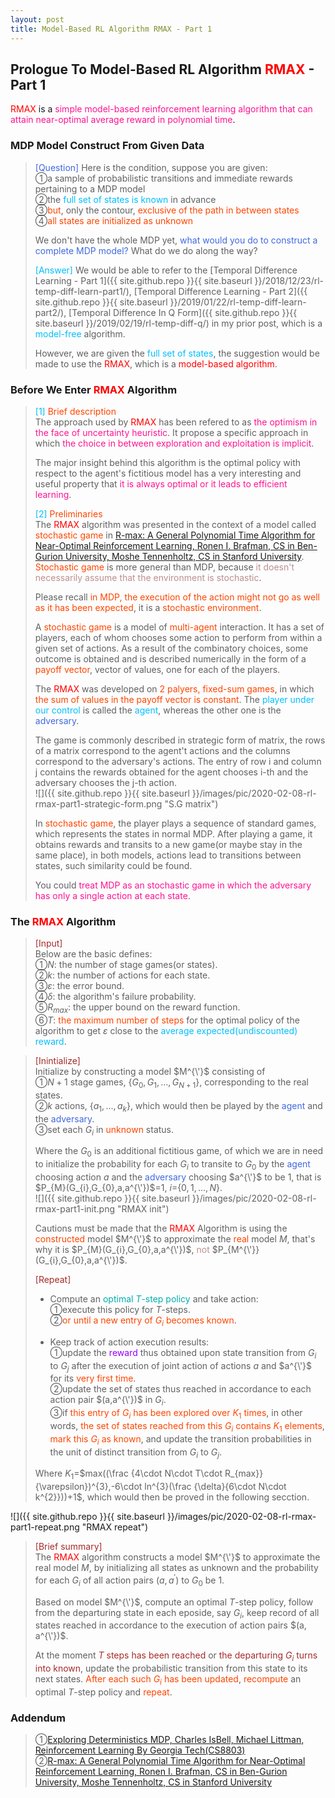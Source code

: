 ```yaml
---
layout: post
title: Model-Based RL Algorithm RMAX - Part 1
---
```


## Prologue To Model-Based RL Algorithm <font color="Red">RMAX</font> - Part 1
<p class="message">
<font color="Red">RMAX</font> is a <font color="DeepPink">simple model-based reinforcement learning algorithm that can attain near-optimal average reward in polynomial time</font>.  
</p>

### MDP Model Construct From Given Data
><font color="RoyalBlue">[Question]</font>
>Here is the condition, suppose you are given:  
>&#10112;a sample of probabilistic transitions and immediate rewards pertaining to a MDP model  
>&#10113;the <font color="DeepSkyBlue">full set of states is known</font> in advance   
>&#10114;<font color="OrangeRed">but</font>, only the contour, <font color="OrangeRed">exclusive of the path in between states</font>  
>&#10115;<font color="OrangeRed">all states are initialized as unknown</font>  
>
>We don't have the whole MDP yet, <font color="RoyalBlue">what would you do to construct a complete MDP model?</font>  What do we do along the way?  
>
><font color="DeepSkyBlue">[Answer]</font>
>We would be able to refer to the [Temporal Difference Learning - Part 1]({{ site.github.repo }}{{ site.baseurl }}/2018/12/23/rl-temp-diff-learn-part1/), [Temporal Difference Learning - Part 2]({{ site.github.repo }}{{ site.baseurl }}/2019/01/22/rl-temp-diff-learn-part2/), [Temporal Difference In Q Form]({{ site.github.repo }}{{ site.baseurl }}/2019/02/19/rl-temp-diff-q/) in my prior post, which is a <font color="DeepSkyBlue">model-free</font> algorithm.  
>
>However, we are given the <font color="DeepSkyBlue">full set of states</font>, the suggestion would be made to use the <font color="Red">RMAX</font>, which is a <font color="Red">model-based algorithm</font>.  

### Before We Enter <font color="Red">RMAX</font> Algorithm
><font color="DeepSkyBlue">[1]</font>
><font color="OrangeRed">Brief description</font>  
>The approach used by <font color="Red">RMAX</font> has been refered to as <font color="DeepPink">the optimism in the face of uncertainty heuristic</font>.  It propose a specific approach in which <font color="DeepPink">the choice in between exploration and exploitation is implicit</font>.  
>
>The major insight behind this algorithm is the optimal policy with respect to the agent's fictitious model has a very interesting and useful property that <font color="DeepPink">it is always optimal or it leads to efficient learning</font>.  
>
><font color="DeepSkyBlue">[2]</font>
><font color="OrangeRed">Preliminaries</font>  
>The <font color="Red">RMAX</font> algorithm was presented in the context of a model called <font color="OrangeRed">stochastic game</font> in [R-max: A General Polynomial Time Algorithm for Near-Optimal Reinforcement Learning, Ronen I. Brafman, CS in Ben-Gurion University, Moshe Tennenholtz, CS in Stanford University](http://www.jmlr.org/papers/volume3/brafman02a/brafman02a.pdf).  <font color="OrangeRed">Stochastic game</font> is more general than MDP, because <font color="RosyBrown">it doesn't necessarily assume that the environment is stochastic</font>.  
>
>Please recall <font color="OrangeRed">in MDP, the execution of the action might not go as well as it has been expected</font>, it is a <font color="OrangeRed">stochastic environment</font>.  
>
>A <font color="OrangeRed">stochastic game</font> is a model of <font color="OrangeRed">multi-agent</font> interaction.  It has a set of players, each of whom chooses some action to perform from within a given set of actions.  As a result of the combinatory choices, some outcome is obtained and is described numerically in the form of a <font color="OrangeRed">payoff vector</font>, vector of values, one for each of the players.  
>
>The <font color="Red">RMAX</font> was developed on <font color="OrangeRed">2 palyers, fixed-sum games</font>, in which <font color="OrangeRed">the sum of values in the payoff vector is constant</font>.  The <font color="DeepSkyBlue">player under our control</font> is called the <font color="DeepSkyBlue">agent</font>, whereas the other one is the <font color="RoyalBlue">adversary</font>.  
>
>The game is commonly described in strategic form of matrix, the rows of a matrix correspond to the agent't actions and the columns correspond to the adversary's actions.  The entry of row i and column j contains the rewards obtained for the agent chooses i-th and the adversary chooses the j-th action.  
![]({{ site.github.repo }}{{ site.baseurl }}/images/pic/2020-02-08-rl-rmax-part1-strategic-form.png "S.G matrix")
>
>In <font color="OrangeRed">stochastic game</font>, the player plays a sequence of standard games, which represents the states in normal MDP.  After playing a game, it obtains rewards and transits to a new game(or maybe stay in the same place), in both models, actions lead to transitions between states, such similarity could be found.  
>
>You could <font color="DeepPink">treat MDP as an stochastic game in which the adversary has only a single action at each state</font>.  

### The <font color="Red">RMAX</font> Algorithm
><font color="Brown">[Input]</font>  
>Below are the basic defines:  
>&#10112;$N$: the number of stage games(or states).  
>&#10113;$k$: the number of actions for each state.  
>&#10114;$\varepsilon$: the error bound.  
>&#10115;$\delta$: the algorithm's failure probability.  
>&#10116;$R_{max}$: the upper bound on the reward function.  
>&#10117;$T$: <font color="OrangeRed">the maximum number of steps</font> for the optimal policy of the algorithm to get $\varepsilon$ close to the <font color="DeepSkyBlue">average expected(undiscounted) reward</font>.  
<!--
![]({{ site.github.repo }}{{ site.baseurl }}/images/pic/2020-02-08-rl-rmax-part1-input.png "RMAX input")
-->
>
><font color="Brown">[Inintialize]</font>  
>Initialize by constructing a model $M^{\'}$ consisting of  
>&#10112;$N+1$ stage games, $\{G_{0},G_{1},...,G_{N+1}\}$, corresponding to the real states.  
>&#10113;$k$ actions, $\{a_{1},...,a_{k}\}$, which would then be played by the <font color="RoyalBlue">agent</font> and the <font color="RoyalBlue">adversary</font>.  
>&#10114;set each $G_{i}$ in <font color="OrangeRed">unknown</font> status.  
>
>Where the $G_{0}$ is an additional fictitious game, of which we are in need to initialize the probability for each $G_{i}$ to transite to $G_{0}$ by the <font color="RoyalBlue">agent</font> choosing action $a$ and the <font color="RoyalBlue">adversary</font> choosing $a^{\'}$ to be $1$, that is $P_{M}(G_{i},G_{0},a,a^{\'})$=$1$, $i$=$\{0,1,...,N\}$.  
![]({{ site.github.repo }}{{ site.baseurl }}/images/pic/2020-02-08-rl-rmax-part1-init.png "RMAX init")
>
>Cautions must be made that the <font color="Red">RMAX</font> Algorithm is using the <font color="OrangeRed">constructed</font> model $M^{\'}$ to approximate the <font color="OrangeRed">real</font> model $M$, that's why it is $P_{M}(G_{i},G_{0},a,a^{\'})$, <font color="RosyBrown">not</font> $P_{M^{\'}}(G_{i},G_{0},a,a^{\'})$.  
>
><font color="Brown">[Repeat]</font>  
>* Compute an <font color="#00ADAD">optimal $T$-step policy</font> and take action:  
>&#10112;execute this policy for $T$-steps.  
>&#10113;<font color="OrangeRed">or until a new entry of $G_{i}$ becomes known</font>.  
>
>* Keep track of action execution results:  
>&#10112;update the <font color="#9300FF">reward</font> thus obtained upon state transition from $G_{i}$ to $G_{j}$ after the execution of joint action of actions $a$ and $a^{\'}$ for its <font color="OrangeRed">very first time</font>.  
>&#10113;update the set of states thus reached in accordance to each action pair $(a,a^{\'})$ in $G_{i}$.  
>&#10114;if <font color="OrangeRed">this entry of $G_{i}$ has been explored over $K_{1}$ times</font>, in other words, <font color="OrangeRed">the set of states reached from this $G_{i}$ contains $K_{1}$ elements</font>, <font color="OrangeRed">mark this $G_{i}$ as known</font>, and update the transition probabilities in the unit of distinct transition from $G_{i}$ to $G_{j}$.  
>
>Where $K_{1}$=$max((\frac {4\cdot N\cdot T\cdot R_{max}}{\varepsilon})^{3},-6\cdot ln^{3}(\frac {\delta}{6\cdot N\cdot k^{2}}))+1$, which would then be proved in the following secction.  
>
![]({{ site.github.repo }}{{ site.baseurl }}/images/pic/2020-02-08-rl-rmax-part1-repeat.png "RMAX repeat")
>
><font color="Brown">[Brief summary]</font>  
>The <font color="Red">RMAX</font> algorithm constructs a model $M^{\'}$ to approximate the real model $M$, by initializing all states as unknown and the probability for each $G_{i}$ of all action pairs $(a,a^{'})$ to $G_{0}$ be $1$.  
>
>Based on model $M^{\'}$, compute an optimal $T$-step policy, follow from the departuring state in each eposide, say $G_{i}$, keep record of all states reached in accordance to the execution of action pairs $(a, a^{\'})$.
>
>At the moment <font color="Brown">$T$ steps has been reached</font> or <font color="Brown">the departuring $G_{i}$ turns into known</font>, update the probabilistic transition from this state to its next states.  <font color="OrangeRed">After each such $G_{i}$ has been updated</font>, <font color="OrangeRed">recompute</font> an optimal $T$-step policy and <font color="OrangeRed">repeat</font>.  

### Addendum
>&#10112;[Exploring Deterministics MDP, Charles IsBell, Michael Littman, Reinforcement Learning By Georgia Tech(CS8803)](https://classroom.udacity.com/courses/ud600/lessons/4402978778/concepts/44303424040923)  
>&#10113;[R-max: A General Polynomial Time Algorithm for Near-Optimal Reinforcement Learning, Ronen I. Brafman, CS in Ben-Gurion University, Moshe Tennenholtz, CS in Stanford University](http://www.jmlr.org/papers/volume3/brafman02a/brafman02a.pdf)  

<!-- Γ -->
<!-- \Omega -->
<!-- \cap intersection -->
<!-- \cup union -->
<!-- \frac{\Gamma(k + n)}{\Gamma(n)} \frac{1}{r^k}  -->
<!-- \mbox{\large$\vert$}\nolimits_0^\infty -->
<!-- \vert_0^\infty -->
<!-- \vert_{0.5}^{\infty} -->
<!-- &prime; ′ -->
<!-- &Prime; ″ -->
<!-- $E\lbrack X\rbrack$ -->
<!-- \overline{X_n} -->
<!-- \underset{Succss}P -->
<!-- \frac{{\overline {X_n}}-\mu}{S/\sqrt n} -->
<!-- \lim_{t\rightarrow\infty} -->
<!-- \int_{0}^{a}\lambda\cdot e^{-\lambda\cdot t}\operatorname dt -->
<!-- \Leftrightarrow -->
<!-- \prod_{v\in V} -->
<!-- \subset -->
<!-- \subseteq -->
<!-- \varnothing -->
<!-- \perp -->
<!-- \overset\triangle= -->
<!-- \left|X\right| -->
<!-- \xrightarrow{r_t} -->
<!-- \left\|?\right\| => ||?||-->
<!-- \left|?\right| => |?|-->
<!-- \lbrack BQ\rbrack => [BQ] -->
<!-- \subset -->
<!-- \subseteq -->
<!-- \widehat -->

<!-- Notes -->
<!-- <font color="OrangeRed">items, verb, to make it the focus, mathematic expression</font> -->
<!-- <font color="Red">KKT</font> -->
<!-- <font color="Red">SMO heuristics</font> -->
<!-- <font color="Red">F</font> distribution -->
<!-- <font color="Red">t</font> distribution -->
<!-- <font color="DeepSkyBlue">suggested item, soft item</font> -->
<!-- <font color="RoyalBlue">old alpha, quiz, example</font> -->
<!-- <font color="Green">new alpha</font> -->

<!-- <font color="#C20000">conclusion, finding</font> -->
<!-- <font color="DeepPink">positive conclusion, finding</font> -->
<!-- <font color="RosyBrown">negative conclusion, finding</font> -->

<!-- <font color="#00ADAD">policy</font> -->
<!-- <font color="#6100A8">full observable</font> -->
<!-- <font color="#FFAC12">partial observable</font> -->
<!-- <font color="#EB00EB">stochastic</font> -->
<!-- <font color="#8400E6">state transition</font> -->
<!-- <font color="#D600D6">discount factor gamma $\gamma$</font> -->
<!-- <font color="#D600D6">$V(S)$</font> -->
<!-- <font color="#9300FF">immediate reward R(S)</font> -->

<!-- ### <font color="RoyalBlue">Example</font>: Illustration By Rainy And Sunny Days In One Week -->
<!-- <font color="RoyalBlue">[Question]</font> -->
<!-- <font color="DeepSkyBlue">[Answer]</font> -->

<!-- <font color="Brown">Notes::mjtsai1974</font> -->

<!-- 
[1]Given the vehicles pass through a highway toll station is $6$ per minute, what is the probability that no cars within $30$ seconds?
><font color="DeepSkyBlue">[1]</font>
><font color="OrangeRed">Given the vehicles pass through a highway toll station is $6$ per minute, what is the probability that no cars within $30$ seconds?</font>  
-->

<!--
><font color="DeepSkyBlue">[Notes]</font>
><font color="OrangeRed">Why at this moment, the Poisson and exponential probability come out with different result?</font>  
-->

<!-- https://www.medcalc.org/manual/gamma_distribution_functions.php -->
<!-- https://www.statlect.com/probability-distributions/student-t-distribution#hid5 -->
<!-- http://www.wiris.com/editor/demo/en/ -->